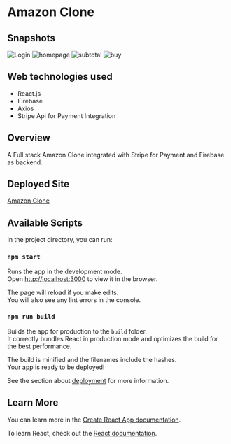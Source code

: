 # Amazon Clone

## Snapshots
![Login](https://user-images.githubusercontent.com/59435391/124014257-ea424980-da00-11eb-9207-46726bf890f6.png)
![homepage](https://user-images.githubusercontent.com/59435391/124014278-f0d0c100-da00-11eb-8db2-c8da46b19f13.JPG)
![subtotal](https://user-images.githubusercontent.com/59435391/124014559-4c9b4a00-da01-11eb-9500-c5e460214b92.JPG)
![buy](https://user-images.githubusercontent.com/59435391/124014565-4e650d80-da01-11eb-8099-dc51e9773449.JPG)





## Web technologies used
- React.js
- Firebase
- Axios
- Stripe Api for Payment Integration

## Overview

A Full stack Amazon Clone integrated with Stripe for Payment and Firebase as backend. 

## Deployed Site

[Amazon Clone](https://clone-f7599.web.app/)


## Available Scripts

In the project directory, you can run:

### `npm start`

Runs the app in the development mode.\
Open [http://localhost:3000](http://localhost:3000) to view it in the browser.

The page will reload if you make edits.\
You will also see any lint errors in the console.


### `npm run build`

Builds the app for production to the `build` folder.\
It correctly bundles React in production mode and optimizes the build for the best performance.

The build is minified and the filenames include the hashes.\
Your app is ready to be deployed!

See the section about [deployment](https://facebook.github.io/create-react-app/docs/deployment) for more information.


## Learn More

You can learn more in the [Create React App documentation](https://facebook.github.io/create-react-app/docs/getting-started).

To learn React, check out the [React documentation](https://reactjs.org/).
